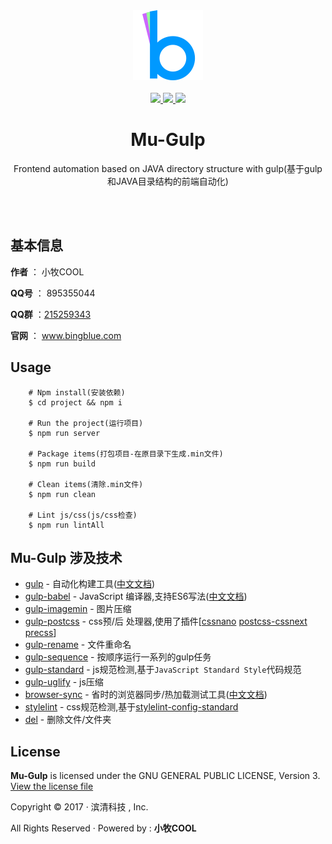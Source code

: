 <div align="center">
  <a href="http://www.bingblue.com">
    <img width="112" heigth="112" src="https://github.com/bingblue/group/blob/master/public/img/logo-b-square.png">
  </a>
  <br>
  <br>
	<a href="https://standardjs.com">
		<img src="https://img.shields.io/badge/code_style-standard-brightgreen.svg">
	</a>
  <a href="https://github.com/stylelint/stylelint">
		<img src="https://img.shields.io/badge/css%20style-stylelint-brightgreen.svg">
	</a>
  <a href="https://jq.qq.com/?_wv=1027&k=5tyQDAd">
		<img src="https://img.shields.io/badge/QQ%20Group-215259343-blue.svg">
	</a>
  <h1>Mu-Gulp</h1>
  <p>
    Frontend automation based on JAVA directory structure with gulp(基于gulp和JAVA目录结构的前端自动化)
  <p>
  <br>
  <br>
</div>

## 基本信息

**作者** ： 小牧COOL

**QQ号** ： 895355044

**QQ群** ：[215259343][11]

**官网** ： www.bingblue.com

## Usage

```console
    # Npm install(安装依赖)
    $ cd project && npm i

    # Run the project(运行项目)
    $ npm run server

    # Package items(打包项目-在原目录下生成.min文件)
    $ npm run build

    # Clean items(清除.min文件)
    $ npm run clean

    # Lint js/css(js/css检查)
    $ npm run lintAll
```

## Mu-Gulp 涉及技术

- [gulp][1]   -   自动化构建工具([中文文档][2])
- [gulp-babel][3]    -   JavaScript 编译器,支持ES6写法([中文文档][4])
- [gulp-imagemin][5]    -   图片压缩
- [gulp-postcss][6]   -   css预/后 处理器,使用了插件[[cssnano][7] [postcss-cssnext][8] [precss][9]]
- [gulp-rename][10] -   文件重命名
- [gulp-sequence][12]   -   按顺序运行一系列的gulp任务
- [gulp-standard][13]   -   js规范检测,基于`JavaScript Standard Style`代码规范
- [gulp-uglify][14]   -   js压缩
- [browser-sync][15]   -   省时的浏览器同步/热加载测试工具([中文文档][19])
- [stylelint][16]   -   css规范检测,基于[stylelint-config-standard][17]
- [del][18]   -   删除文件/文件夹


## License

**Mu-Gulp** is licensed under the GNU GENERAL PUBLIC LICENSE, Version 3. [View the license file](https://github.com/xiaomucool/mu-templates/blob/master/LICENSE)

Copyright © 2017 · 滨清科技 , Inc. 

All Rights Reserved · Powered by : **小牧COOL**


[1]:http://www.gulpjs.com/
[2]:http://www.gulpjs.com.cn/
[3]:https://github.com/babel/gulp-babel
[4]:http://babeljs.cn/
[5]:https://github.com/sindresorhus/gulp-imagemin
[6]:http://postcss.org/
[7]:http://cssnano.co/
[8]:http://cssnext.io/
[9]:https://github.com/jonathantneal/precss
[10]:https://github.com/postcss/autoprefixer
[11]:https://jq.qq.com/?_wv=1027&k=5tyQDAd
[12]:https://github.com/teambition/gulp-sequence
[13]:https://standardjs.com/readme-zhcn.html
[14]:https://github.com/terinjokes/gulp-uglify
[15]:https://browsersync.io/
[16]:http://stylelint.cn/
[17]:https://github.com/stylelint/stylelint-config-standard
[18]:https://github.com/sindresorhus/del
[19]:http://www.browsersync.cn/
